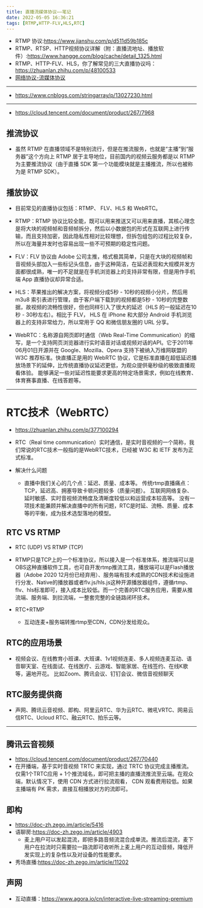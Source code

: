 ```yaml
---
title: 直播流媒体协议——笔记
date: 2022-05-05 16:36:21
tags: [RTMP,HTTP-FLV,HLS,RTC]
---
```


+ RTMP 协议:<https://www.jianshu.com/p/d511d59b185c>
+ RTMP、RTSP、HTTP视频协议详解（附：直播流地址、播放软件）:<https://www.hangge.com/blog/cache/detail_1325.html>
+ RTMP、HTTP-FLV、HLS，你了解常见的三大直播协议吗：<https://zhuanlan.zhihu.com/p/48100533>
+ [网络协议-流媒体协议 ](https://www.cnblogs.com/stringarray/p/13027230.html)

---

+ <https://www.cnblogs.com/stringarray/p/13027230.html>

---


+ <https://cloud.tencent.com/document/product/267/7968>

## 推流协议
+ 虽然 RTMP 在直播领域不是特别流行，但是在推流服务，也就是“主播”到“服务器”这个方向上 RTMP 居于主导地位，目前国内的视频云服务都是以 RTMP 为主要推流协议（由于直播 SDK 第一个功能模块就是主播推流，所以也被称为是 RTMP SDK）。
## 播放协议
+ 目前常见的直播协议包括：RTMP、 FLV、HLS 和 WebRTC。

+ RTMP：RTMP 协议比较全能，既可以用来推送又可以用来直播，其核心理念是将大块的视频帧和音频帧拆分，然后以小数据包的形式在互联网上进行传输，而且支持加密，因此隐私性相对比较理想，但拆包组包的过程比较复杂，所以在海量并发时也容易出现一些不可预期的稳定性问题。
+ FLV：FLV 协议由 Adobe 公司主推，格式极其简单，只是在大块的视频帧和音视频头部加入一些标记头信息，由于这种简洁，在延迟表现和大规模并发方面都很成熟，唯一的不足就是在手机浏览器上的支持非常有限，但是用作手机端 App 直播协议却异常合适。
+ HLS：苹果推出的解决方案，将视频分成5秒 - 10秒的视频小分片，然后用 m3u8 索引表进行管理，由于客户端下载到的视频都是5秒 - 10秒的完整数据，故视频的流畅性很好，但也同样引入了很大的延迟（HLS 的一般延迟在10秒 - 30秒左右）。相比于 FLV， HLS 在 iPhone 和大部分 Android 手机浏览器上的支持非常给力，所以常用于 QQ 和微信朋友圈的 URL 分享。
+ WebRTC：名称源自网页即时通信（Web Real-Time Communication）的缩写，是一个支持网页浏览器进行实时语音对话或视频对话的API。它于2011年06月01日开源并在 Google、Mozilla、Opera 支持下被纳入万维网联盟的 W3C 推荐标准。快直播正是用的 WebRTC 协议，它是标准直播在超低延迟播放场景下的延伸，比传统直播协议延迟更低，为观众提供毫秒级的极致直播观看体验。 能够满足一些对延迟性能要求更高的特定场景需求，例如在线教育、体育赛事直播、在线答题等。

---


# RTC技术（WebRTC）
+ <https://zhuanlan.zhihu.com/p/377100294>

+ RTC（Real time communication）实时通信，是实时音视频的一个简称，我们常说的RTC技术一般指的是WebRTC技术，已经被 W3C 和 IETF 发布为正式标准。
+ 解决什么问题
	- 直播中我们关心的几个点：延迟、质量、成本等。 传统rtmp直播痛点：TCP，延迟高、拥塞导致卡顿问题较多（质量问题）。 互联网网络复杂、延时敏感、实时音视频流畅度及清晰度较低以和运营成本较高等。 没有一项技术能兼顾并解决直播中的所有问题，RTC是时延、流畅、质量、成本等的平衡，成为技术选型落地的模型。

## RTC VS RTMP
+ RTC (UDP) VS RTMP (TCP)

+ RTMP只是TCP上的一个标准协议，所以接入是一个标准体系，推流端可以是OBS这种直播软件工具，也可自开发rtmp推流工具，播放端可以是Flash播放器（Adobe 2020 12月份已经弃用）、服务端有技术成熟的CDN技术和设施进行分发、Native的播放器或者flv.js/hls.js这种开源播放器组件，遵循rtmp、flv、hls标准即可，接入成本比较低。而一个完善的RTC服务应用，需要从推流端、服务端、到拉流端，一整套完整的全链路闭环技术。
+ RTC+RTMP
	- 互动连麦+服务端转推rtmp至CDN，CDN分发给观众。

## RTC的应用场景
+ 视频会议、在线教育小班课、大班课、1v1视频连麦、多人视频连麦互动、语音聊天室、在线面试、在线医疗、云游戏、智能家居、在线签约、在线K歌等，遍地开花。 比如Zoom、腾讯会议、钉钉会议、微信音视频聊天

## RTC服务提供商
+ 声网、腾讯云音视频、即构、阿里云RTC、华为云RTC、微吼VRTC、网易云信RTC、Ucloud RTC、融云RTC、拍乐云等。

---



## 腾讯云音视频
+ <https://cloud.tencent.com/document/product/267/70440>
+ 在开播端，基于实时音视频 TRTC 来实现，通过 TRTC 协议完成主播推流。仅需1个TRTC应用 + 1个推流域名，即可把主播的直播流推流至云端。在观众端，默认情况下，使用 CDN 方式进行拉流观看， CDN 观看费用较低。如果主播端有 PK 需求，直接互相播放对方的流即可。

## 即构
+ <https://doc-zh.zego.im/article/5416>
+ 语聊房:<https://doc-zh.zego.im/article/4903>
	- 麦上用户可以发起混流，即把多路音频流混合成单流。推流后混流，麦下用户在拉流时只需要拉一路流即可收听所上麦上用户的互动音频，降低开发实现上的复杂性以及对设备的性能要求。
+ 秀场直播:<https://doc-zh.zego.im/article/11202>

## 声网
+ 互动直播：<https://www.agora.io/cn/interactive-live-streaming-premium>